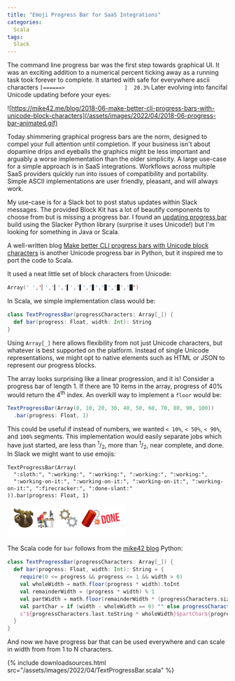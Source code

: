 ```yaml
---
title: "Emoji Progress Bar for SaaS Integrations"
categories:
  Scala
tags:
  Slack
---
```

The command line progress bar was the first step towards graphical UI.  It was an exciting addition to a numerical percent ticking away as a running task took forever to complete. It started with safe for everywhere ascii characters 
`[======>                   ]  20.3%`
Later evolving into fancifal Unicode updating before your eyes:

![https://mike42.me/blog/2018-06-make-better-cli-progress-bars-with-unicode-block-characters](/assets/images/2022/04/2018-06-progress-bar-animated.gif)

Today shimmering graphical progress bars are the norm, designed to compel your full attention until completion. If your business isn't about dopamine drips and eyeballs the graphics might be less important and arguably a worse implementation than the older simplicity. A large use-case for a simple approach is in SaaS integrations. Workflows across multiple SaaS providers quickly run into issues of compatibility and portability. Simple ASCII implementations are user friendly, pleasant, and will always work.

My use-case is for a Slack bot to post status updates within Slack messages.  The provided Block Kit has a lot of beautify components to choose from but is missing a progress bar. I found an [updating progress bar](https://github.com/bcicen/slack-progress) build using the Slacker Python library (surprise it uses Unicode!) but I'm looking for something in Java or Scala.

A well-written blog [Make better CLI progress bars with Unicode block characters](https://mike42.me/blog/2018-06-make-better-cli-progress-bars-with-unicode-block-characters) is another Unicode progress bar in Python, but it inspired me to port the code to Scala.

It used a neat little set of block characters from Unicode:
```scala
Array(' ','▏','▎','▍','▌','▋','▊','▉','█')
```
In Scala, we simple implementation class would be:
```scala
class TextProgressBar(progressCharacters: Array[_]) {
  def bar(progress: Float, width: Int): String
}
```
Using `Array[_]` here allows flexibility from not just Unicode characters, but whatever is best supported on the platform. Instead of single Unicode representations, we might opt to native elements such as HTML or JSON to represent our progress blocks.

The array looks surprising like a linear progression, and it is! Consider a progress bar of length 1. If there are 10 items in the array, progress of 40% would return the 4<sup>th</sup> index. An overkill way to implement a `floor` would be:
```scala
TextProgressBar(Array(0, 10, 20, 30, 40, 50, 60, 70, 80, 90, 100))
  .bar(progress: Float, 1)
```
This could be useful if instead of numbers, we wanted `< 10%`, `< 50%`, `< 90%`, and `100%` segments.  This implementation would easily separate jobs which have just started, are less than <sup>1</sup>/<sub>2</sub>, more than <sup>1</sup>/<sub>2</sub>, near complete, and done. In Slack we might want to use emojis:
```
TextProgressBar(Array(
  ":sloth:", ":working:", ":working:", ":working:", ":working:", 
  ":working-on-it:", ":working-on-it:", ":working-on-it:", ":working-on-it:", ":firecracker:", ":done-slant:"
)).bar(progress: Float, 1)
```
![Slack emojis](/assets/images/2022/04/slackemoji.png)

The Scala code for `bar` follows from the [mike42 blog](https://mike42.me/blog/2018-06-make-better-cli-progress-bars-with-unicode-block-characters) Python:
```scala
class TextProgressBar(progressCharacters: Array[_]) {
  def bar(progress: Float, width: Int): String = {
    require(0 <= progress && progress <= 1 && width > 0)
    val wholeWidth = math.floor(progress * width).toInt
    val remainderWidth = (progress * width) % 1
    val partWidth = math.floor(remainderWidth * (progressCharacters.size - 1)).toInt
    val partChar = if (width - wholeWidth == 0) "" else progressCharacters(partWidth).toString
    s"${progressCharacters.last.toString * wholeWidth}$partChar${progressCharacters.head.toString * (width - wholeWidth - 1)}"
  }
}
```
And now we have progress bar that can be used everywhere and can scale in width from from 1 to N characters.

{%
  include downloadsources.html
  src="/assets/images/2022/04/TextProgressBar.scala"
%}
